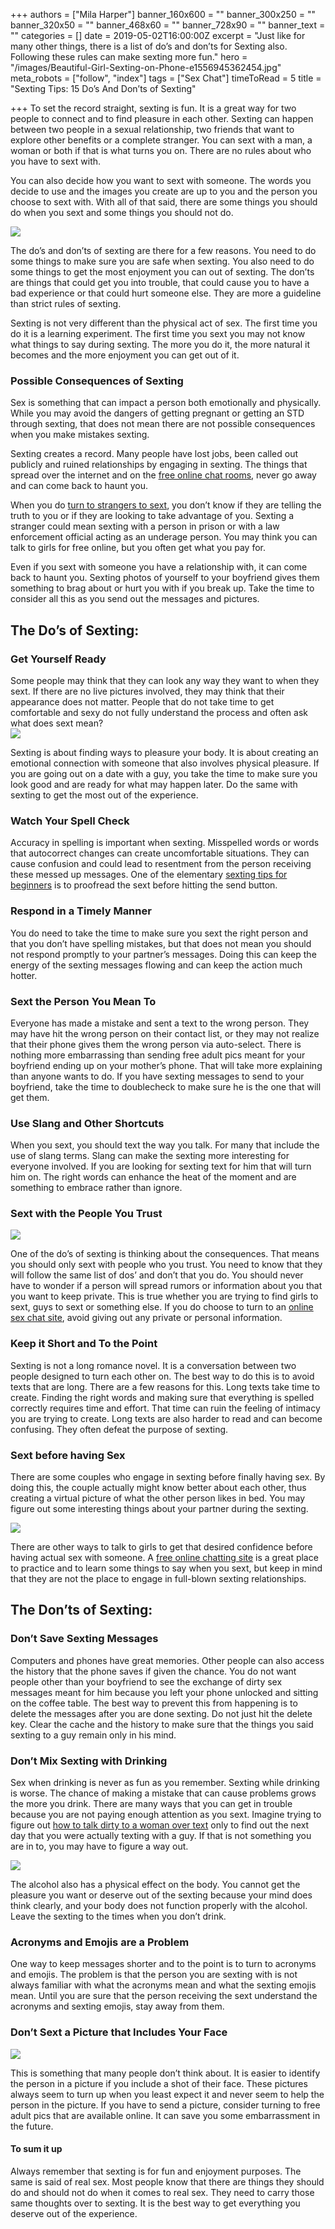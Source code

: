 +++
authors = ["Mila Harper"]
banner_160x600 = ""
banner_300x250 = ""
banner_320x50 = ""
banner_468x60 = ""
banner_728x90 = ""
banner_text = ""
categories = []
date = 2019-05-02T16:00:00Z
excerpt = "Just like for many other things, there is a list of do’s and don’ts for Sexting also. Following these rules can make sexting more fun."
hero = "/images/Beautiful-Girl-Sexting-on-Phone-e1556945362454.jpg"
meta_robots = ["follow", "index"]
tags = ["Sex Chat"]
timeToRead = 5
title = "Sexting Tips: 15 Do’s And Don’ts of Sexting"

+++
To set the record straight, sexting is fun. It is a great way for two people to connect and to find pleasure in each other. Sexting can happen between two people in a sexual relationship, two friends that want to explore other benefits or a complete stranger. You can sext with a man, a woman or both if that is what turns you on. There are no rules about who you have to sext with.

You can also decide how you want to sext with someone. The words you decide to use and the images you create are up to you and the person you choose to sext with. With all of that said, there are some things you should do when you sext and some things you should not do.

![](/images/Sexting-Tips-e1556876331389-1024x640.jpg)

The do’s and don’ts of sexting are there for a few reasons. You need to do some things to make sure you are safe when sexting. You also need to do some things to get the most enjoyment you can out of sexting. The don’ts are things that could get you into trouble, that could cause you to have a bad experience or that could hurt someone else. They are more a guideline than strict rules of sexting.

Sexting is not very different than the physical act of sex. The first time you do it is a learning experiment. The first time you sext you may not know what things to say during sexting. The more you do it, the more natural it becomes and the more enjoyment you can get out of it.

### **Possible Consequences of Sexting**

Sex is something that can impact a person both emotionally and physically. While you may avoid the dangers of getting pregnant or getting an STD through sexting, that does not mean there are not possible consequences when you make mistakes sexting.

Sexting creates a record. Many people have lost jobs, been called out publicly and ruined relationships by engaging in sexting. The things that spread over the internet and on the [free online chat rooms](https://isexychat.com/chatrooms/ "iSexyChat - Chatrooms"), never go away and can come back to haunt you.

When you do [turn to strangers to sext](5-amazing-steps-for-sex-chat-success/ "5 Amazing Steps For Sex Chat Success"), you don’t know if they are telling the truth to you or if they are looking to take advantage of you. Sexting a stranger could mean sexting with a person in prison or with a law enforcement official acting as an underage person. You may think you can talk to girls for free online, but you often get what you pay for.

Even if you sext with someone you have a relationship with, it can come back to haunt you. Sexting photos of yourself to your boyfriend gives them something to brag about or hurt you with if you break up. Take the time to consider all this as you send out the messages and pictures.

## **The Do’s of Sexting:**

### **Get Yourself Ready**

Some people may think that they can look any way they want to when they sext. If there are no live pictures involved, they may think that their appearance does not matter. People that do not take time to get comfortable and sexy do not fully understand the process and often ask what does sext mean?  
![](/images/Woman-in-Red-Two-piece-Bikini-Lying-on-Bed-e1556879789768-1024x640.jpg)

Sexting is about finding ways to pleasure your body. It is about creating an emotional connection with someone that also involves physical pleasure. If you are going out on a date with a guy, you take the time to make sure you look good and are ready for what may happen later. Do the same with sexting to get the most out of the experience.

### **Watch Your Spell Check**

Accuracy in spelling is important when sexting. Misspelled words or words that autocorrect changes can create uncomfortable situations. They can cause confusion and could lead to resentment from the person receiving these messed up messages. One of the elementary [sexting tips for beginners](/sexting-tips-for-beginners/ "Sexting Tips For Beginners") is to proofread the sext before hitting the send button.

### **Respond in a Timely Manner**

You do need to take the time to make sure you sext the right person and that you don’t have spelling mistakes, but that does not mean you should not respond promptly to your partner’s messages. Doing this can keep the energy of the sexting messages flowing and can keep the action much hotter.

### **Sext the Person You Mean To**

Everyone has made a mistake and sent a text to the wrong person. They may have hit the wrong person on their contact list, or they may not realize that their phone gives them the wrong person via auto-select. There is nothing more embarrassing than sending free adult pics meant for your boyfriend ending up on your mother’s phone. That will take more explaining than anyone wants to do. If you have sexting messages to send to your boyfriend, take the time to doublecheck to make sure he is the one that will get them.

### **Use Slang and Other Shortcuts**

When you sext, you should text the way you talk. For many that include the use of slang terms. Slang can make the sexting more interesting for everyone involved. If you are looking for sexting text for him that will turn him on. The right words can enhance the heat of the moment and are something to embrace rather than ignore.

### **Sext with the People You Trust**

![](/images/Girl-Sexting-on-Phone-e1556879869673.jpg)

One of the do’s of sexting is thinking about the consequences. That means you should only sext with people who you trust. You need to know that they will follow the same list of dos’ and don’t that you do. You should never have to wonder if a person will spread rumors or information about you that you want to keep private. This is true whether you are trying to find girls to sext, guys to sext or something else. If you do choose to turn to an [online sex chat site](https://isexychat.com/chatrooms/sex-chat/ "Chatrooms - Sex Chat"), avoid giving out any private or personal information.

### **Keep it Short and To the Point**

Sexting is not a long romance novel. It is a conversation between two people designed to turn each other on. The best way to do this is to avoid texts that are long. There are a few reasons for this. Long texts take time to create. Finding the right words and making sure that everything is spelled correctly requires time and effort. That time can ruin the feeling of intimacy you are trying to create. Long texts are also harder to read and can become confusing. They often defeat the purpose of sexting.

### **Sext before having Sex**

There are some couples who engage in sexting before finally having sex. By doing this, the couple actually might know better about each other, thus creating a virtual picture of what the other person likes in bed. You may figure out some interesting things about your partner during the sexting.

![](/images/Man-and-Woman-ready-to-have-sex-e1556879910966-1024x640.jpg)

There are other ways to talk to girls to get that desired confidence before having actual sex with someone. A [free online chatting site](https://isexychat.com/ "iSexyChat") is a great place to practice and to learn some things to say when you sext, but keep in mind that they are not the place to engage in full-blown sexting relationships.

## **The Don’ts of Sexting:**

### **Don’t Save Sexting Messages**

Computers and phones have great memories. Other people can also access the history that the phone saves if given the chance. You do not want people other than your boyfriend to see the exchange of dirty sex messages meant for him because you left your phone unlocked and sitting on the coffee table. The best way to prevent this from happening is to delete the messages after you are done sexting. Do not just hit the delete key. Clear the cache and the history to make sure that the things you said sexting to a guy remain only in his mind.

### **Don’t Mix Sexting with Drinking**

Sex when drinking is never as fun as you remember. Sexting while drinking is worse. The chance of making a mistake that can cause problems grows the more you drink. There are many ways that you can get in trouble because you are not paying enough attention as you sext. Imagine trying to figure out [how to talk dirty to a woman over text](/how-to-get-a-girl-wet-with-sexting/ "How To Get A Girl Wet With Sexting") only to find out the next day that you were actually texting with a guy. If that is not something you are in to, you may have to figure a way out.

![](/images/Dont-Mix-Sexting-with-Drinking-e1556879954617-1024x640.jpg)

The alcohol also has a physical effect on the body. You cannot get the pleasure you want or deserve out of the sexting because your mind does think clearly, and your body does not function properly with the alcohol. Leave the sexting to the times when you don’t drink.

### **Acronyms and Emojis are a Problem**

One way to keep messages shorter and to the point is to turn to acronyms and emojis. The problem is that the person you are sexting with is not always familiar with what the acronyms mean and what the sexting emojis mean. Until you are sure that the person receiving the sext understand the acronyms and sexting emojis, stay away from them.

### **Don’t Sext a Picture that Includes Your Face**

![](/images/Dont-Sext-a-Nude-Picture-that-Includes-Your-Face-e1556880005448-1024x639.jpg)

This is something that many people don’t think about. It is easier to identify the person in a picture if you include a shot of their face. These pictures always seem to turn up when you least expect it and never seem to help the person in the picture. If you have to send a picture, consider turning to free adult pics that are available online. It can save you some embarrassment in the future.

#### **To sum it up**

Always remember that sexting is for fun and enjoyment purposes. The same is said of real sex. Most people know that there are things they should do and should not do when it comes to real sex. They need to carry those same thoughts over to sexting. It is the best way to get everything you deserve out of the experience.